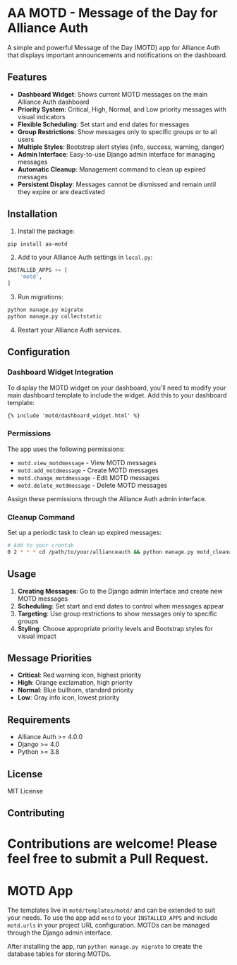 
# AA MOTD - Message of the Day for Alliance Auth

A simple and powerful Message of the Day (MOTD) app for Alliance Auth that displays important announcements and notifications on the dashboard.

## Features

- **Dashboard Widget**: Shows current MOTD messages on the main Alliance Auth dashboard
- **Priority System**: Critical, High, Normal, and Low priority messages with visual indicators
- **Flexible Scheduling**: Set start and end dates for messages
- **Group Restrictions**: Show messages only to specific groups or to all users
- **Multiple Styles**: Bootstrap alert styles (info, success, warning, danger)
- **Admin Interface**: Easy-to-use Django admin interface for managing messages
- **Automatic Cleanup**: Management command to clean up expired messages
- **Persistent Display**: Messages cannot be dismissed and remain until they expire or are deactivated

## Installation

1. Install the package:
```bash
pip install aa-motd
```

2. Add to your Alliance Auth settings in `local.py`:
```python
INSTALLED_APPS += [
    'motd',
]
```

3. Run migrations:
```bash
python manage.py migrate
python manage.py collectstatic
```

4. Restart your Alliance Auth services.

## Configuration

### Dashboard Widget Integration

To display the MOTD widget on your dashboard, you'll need to modify your main dashboard template to include the widget. Add this to your dashboard template:

```html
{% include 'motd/dashboard_widget.html' %}
```

### Permissions

The app uses the following permissions:
- `motd.view_motdmessage` - View MOTD messages
- `motd.add_motdmessage` - Create MOTD messages  
- `motd.change_motdmessage` - Edit MOTD messages
- `motd.delete_motdmessage` - Delete MOTD messages

Assign these permissions through the Alliance Auth admin interface.

### Cleanup Command

Set up a periodic task to clean up expired messages:

```bash
# Add to your crontab
0 2 * * * cd /path/to/your/allianceauth && python manage.py motd_cleanup
```

## Usage

1. **Creating Messages**: Go to the Django admin interface and create new MOTD messages
2. **Scheduling**: Set start and end dates to control when messages appear
3. **Targeting**: Use group restrictions to show messages only to specific groups
4. **Styling**: Choose appropriate priority levels and Bootstrap styles for visual impact

## Message Priorities

- **Critical**: Red warning icon, highest priority
- **High**: Orange exclamation, high priority  
- **Normal**: Blue bullhorn, standard priority
- **Low**: Gray info icon, lowest priority

## Requirements

- Alliance Auth >= 4.0.0
- Django >= 4.0
- Python >= 3.8

## License

MIT License

## Contributing

Contributions are welcome! Please feel free to submit a Pull Request.
=======
# MOTD App



The templates live in `motd/templates/motd/` and can be
extended to suit your needs.  To use the app add `motd` to your
`INSTALLED_APPS` and include `motd.urls` in your project URL
configuration.  MOTDs can be managed through the Django admin interface.

After installing the app, run `python manage.py migrate` to create the
database tables for storing MOTDs.
